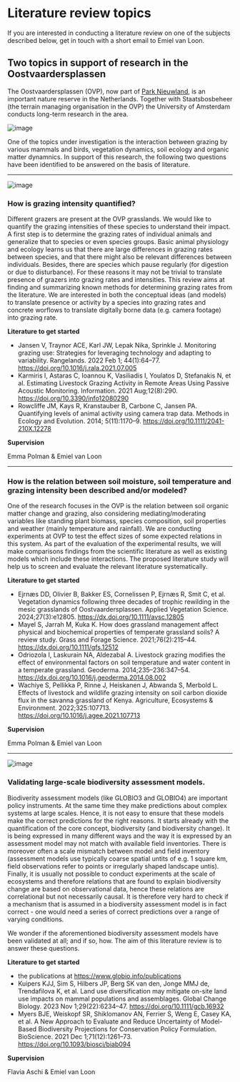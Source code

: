 # Literature review topics

If you are interested in conducting a literature review on one of the subjects described below, get in touch with a short email to Emiel van Loon.

## Two topics in support of research in the Oostvaardersplassen

The Oostvaardersplassen (OVP), now part of [Park Nieuwland](https://www.nationaalparknieuwland.nl/en/the-park), is an important nature reserve in the Netherlands.
Together with Staatsbosbeheer (the terrain managing organisation in the OVP) the University of Amsterdam conducts long-term research in the area. 

![image](https://github.com/user-attachments/assets/e25cb7c8-b196-41c2-b41d-553fd57d3fa0)

One of the topics under investigation is the interaction between grazing by various mammals and birds, vegetation dynamics, soil ecology and organic matter dynamnics.
In support of this research, the following two questions have been identified to be answered on the basis of literature.

---

![image](https://github.com/user-attachments/assets/8254d9e1-b44b-4423-8715-c47f09f79864)

### How is grazing intensity quantified? 

Different grazers are present at the OVP grasslands. We would like to quantify the grazing intensities of these species to understand their impact. 
A first step is to determine the grazing rates of individual animals and generalize that to species or even species groups.
Basic animal physiology and ecology learns us that there are large differences in grazing rates between species, and that there might also be relevant differences between individuals. 
Besides, there are species which pause regularly (for digestion or due to disturbance).
For these reasons it may not be trivial to translate presence of grazers into grazing rates and intensities. 
This review aims at finding and summarizing known methods for determining grazing rates from the literature. 
We are interested in both the conceptual ideas (and models) to translate presence or activity by a species into grazing rates and
concrete worflows to translate digitally borne data (e.g. camera footage) into grazing rate.

**Literature to get started**

- Jansen V, Traynor ACE, Karl JW, Lepak Nika, Sprinkle J.
  Monitoring grazing use: Strategies for leveraging technology and adapting to variability. Rangelands. 2022 Feb 1; 44(1):64–77. https://doi.org/10.1016/j.rala.2021.07.005
- Karmiris I, Astaras C, Ioannou K, Vasiliadis I, Youlatos D, Stefanakis N, et al.
  Estimating Livestock Grazing Activity in Remote Areas Using Passive Acoustic Monitoring. Information. 2021 Aug;12(8):290. https://doi.org/10.3390/info12080290
- Rowcliffe JM, Kays R, Kranstauber B, Carbone C, Jansen PA.
  Quantifying levels of animal activity using camera trap data. Methods in Ecology and Evolution. 2014; 5(11):1170–9. https://doi.org/10.1111/2041-210X.12278

**Supervision**

Emma Polman & Emiel van Loon

---

### How is the relation between soil moisture, soil temperature and grazing intensity been described and/or modeled?

One of the research focuses in the OVP is the relation between soil organic matter change and grazing, also considering mediating/moderating variables like standing plant biomass, species composition, soil properties and weather (mainly temperature and rainfall).
We are conducting experiments at OVP to test the effect sizes of some expected relations in this system. As part of the evaluation of the experimental results, we
will make comparisons findings from the scientific literature as well as existing models which include these interactions. The proposed literature study will help us to screen and evaluate
the relevant literature systematically.

**Literature to get started**

- Ejrnæs DD, Olivier B, Bakker ES, Cornelissen P, Ejrnæs R, Smit C, et al.
  Vegetation dynamics following three decades of trophic rewilding in the mesic grasslands of Oostvaardersplassen. Applied Vegetation Science. 2024;27(3):e12805. https://dx.doi.org/10.1111/avsc.12805 
- Mayel S, Jarrah M, Kuka K.
  How does grassland management affect physical and biochemical properties of temperate grassland soils? A review study. Grass and Forage Science. 2021;76(2):215–44. https://dx.doi.org/10.1111/gfs.12512 
- Odriozola I, Laskurain NA, Aldezabal A.
  Livestock grazing modifies the effect of environmental factors on soil temperature and water content in a temperate grassland. Geoderma. 2014;235–236:347–54. https://dx.doi.org/10.1016/j.geoderma.2014.08.002
- Wachiye S, Pellikka P, Rinne J, Heiskanen J, Abwanda S, Merbold L.
  Effects of livestock and wildlife grazing intensity on soil carbon dioxide flux in the savanna grassland of Kenya. Agriculture, Ecosystems & Environment. 2022;325:107713. https://doi.org/10.1016/j.agee.2021.107713

**Supervision**

Emma Polman & Emiel van Loon

---

![image](https://github.com/user-attachments/assets/41600460-2009-4091-bf4a-e5bb6a15f20b)

### Validating large-scale biodiversity assessment models.

Biodiverity assessment models (like GLOBIO3 and GLOBIO4) are important policy instruments. At the same time they make predictions about complex systems at large scales. Hence, it is not easy to ensure that these models make the correct predictions for the right reasons. 
It starts already with the quantification of the core concept, biodiversity (and biodiversity change). It is being expressed in many different ways and the way it is expressed by an assessment model may not match with available field inventories. There is moreover often a scale mismatch between model and field inventory (assessment models use typically coarse spatial untits of e.g. 1 square km, field observations refer to points or irregularly shaped landscape untis). Finally, it is usually not possible to conduct experiments at the scale of ecosystems and therefore relations that are found to explain biodiversity change are based on observational data, hence these relations are correlational but not necessarily causal. It is therefore very hard to check if a mechanism that is assumed in a biodiversity assessment model is in fact correct - one would need a series of correct predictions over a range of varying conditions. 

We wonder if the aforementioned biodiversity assessment models have been validated at all; and if so, how. The aim of this literature review is to answer these questions.

**Literature to get started**

- the publications at https://www.globio.info/publications
- Kuipers KJJ, Sim S, Hilbers JP, Berg SK van den, Jonge MMJ de, Trendafilova K, et al. Land use diversification may mitigate on-site land use impacts on mammal populations and assemblages. Global Change Biology. 2023 Nov 1;29(22):6234–47. https://doi.org/10.1111/gcb.16932
- Myers BJE, Weiskopf SR, Shiklomanov AN, Ferrier S, Weng E, Casey KA, et al. A New Approach to Evaluate and Reduce Uncertainty of Model-Based Biodiversity Projections for Conservation Policy Formulation. BioScience. 2021 Dec 1;71(12):1261–73. https://doi.org/10.1093/biosci/biab094


**Supervision**

Flavia Aschi & Emiel van Loon
